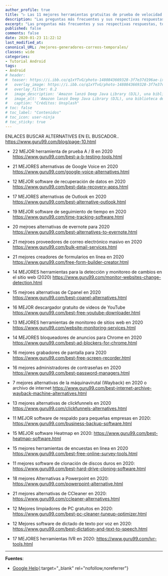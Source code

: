 ```yaml
---
author_profile: true
title: "▷ Las 11 mejores herramientas gratuitas de prueba de velocidad del sitio web en 2020"
description: "Las preguntas más frecuentes y sus respectivas respuestas, todo lo más básico que debes conocer sobre Android."
excerpt: "Las preguntas más frecuentes y sus respectivas respuestas, todo lo más básico que debes conocer sobre Android."
published: false
comments: false
date: 2020-01-23 11:22:12
last_modified_at: 
canonical_URL: /mejores-generadores-correos-temporales/
classes: wide
categories:
- Tutorial Android
tags:
- Android
# header:
#  teaser: https://i.ibb.co/q1xYTvG/photo-1480843669328-3f7e37d196ae-ixlib-rb-1-2.jpg
#   overlay_image: https://i.ibb.co/q1xYTvG/photo-1480843669328-3f7e37d196ae-ixlib-rb-1-2.jpg
#   overlay_filter: 0.2
#   image_description: 'Amazon lanzó Deep Java Library (DJL), una biblioteca de código abierto con API de Java para simplificar la capacitación, las pruebas, la implementación y la creación en 2020'
#   image_alt: 'Amazon lanzó Deep Java Library (DJL), una biblioteca de código abierto con API de Java para simplificar la capacitación, las pruebas, la implementación y la creación en 2002'
#   caption: "Créditos: Unsplash"
# toc: false
# toc_label: "Contenidos"
# toc_icon: user-ninja
# toc_sticky: true
---
```


ENLACES
BUSCAR ALTERNATIVES EN EL BUSCADOR.. https://www.guru99.com/blog/page-10.html

- 22 MEJOR herramienta de prueba A / B en 2020 https://www.guru99.com/best-a-b-testing-tools.html
- 21 MEJORES alternativas de Google Voice en 2020  https://www.guru99.com/google-voice-alternatives.html

- 12 MEJOR software de recuperación de datos en 2020  https://www.guru99.com/best-data-recovery-apps.html

- 17 MEJORES alternativas de Outlook en 2020 https://www.guru99.com/best-alternative-outlook.html
- 19 MEJOR software de seguimiento de tiempo en 2020 https://www.guru99.com/time-tracking-software.html

- 20 mejroes alternativas de evernote para 2020 https://www.guru99.com/best-alternatives-to-evernote.html
- 21 mejroes proveedores de correo electrónico masivo en 2020 https://www.guru99.com/bulk-email-services.html
- 21 mejores creadores de formularios en línea en 2020 https://www.guru99.com/free-form-builder-creator.html
- 14 MEJORES herramientas para la detección y monitoreo de cambios en el sitio web (2020) https://www.guru99.com/monitor-websites-change-detection.html
- 15 mejroes alternativas de Cpanel en 2020 https://www.guru99.com/best-cpanel-alternatives.html

- 16 MEJOR descargador gratuito de videos de YouTube https://www.guru99.com/best-free-youtube-downloader.html

- 13 MEJORES herramientas de monitoreo de sitios web en 2020 https://www.guru99.com/website-monitoring-services.html

- 14 MEJORES bloqueadores de anuncios para Chrome en 2020 https://www.guru99.com/best-ad-blockers-for-chrome.html

- 16 mejores grabadores de pantalla para 2020
https://www.guru99.com/best-free-screen-recorder.html
- 16 mejores administradores de contraseñas en 2020 https://www.guru99.com/best-password-managers.html



- 7 mejores alternativas de la máquinavirutal (Wayback) en 2020 o archivo de internet https://www.guru99.com/best-internet-archive-wayback-machine-alternatives.html




- 13 mejores alternativas de clickfunnels en 2020 https://www.guru99.com/clickfunnels-alternatives.html

- 11 MEJOR software de respaldo para pequeñas empresas en 2020: https://www.guru99.com/business-backup-software.html
- 15 MEJOR software Heatmap en 2020: https://www.guru99.com/best-heatmap-software.html
- 15 mejores herramientas de encuestas en línea en 2020 https://www.guru99.com/best-free-online-survey-tools.html
- 11 mejores software de clonación de discos duros en 2020: https://www.guru99.com/best-hard-drive-cloning-software.html
- 18 mejores Alternativas a Powerpoint en 2020: https://www.guru99.com/powerpoint-alternative.html
- 21 mejores alternativas de CCleaner en 2020: https://www.guru99.com/ccleaner-alternatives.html
- 12 Mejores limpiadores de PC gratuitos en 2020: https://www.guru99.com/best-pc-cleaner-tuneup-optimizer.html
- 12 Mejores software de dictado de texto por voz en 2020: https://www.guru99.com/best-dictation-and-text-to-speech.html





- 17 MEJORES herramientas IVR en 2020: https://www.guru99.com/ivr-tools.html

_____

**Fuentes**:

* [Google Help](https://support.google.com/android/?hl=es){:target="_blank" rel="nofollow,noreferrer"}